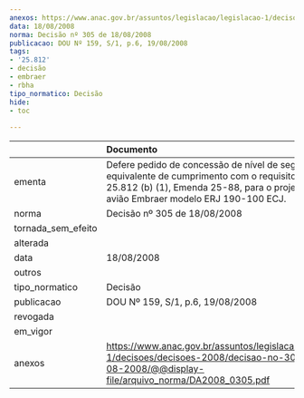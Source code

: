 ```yaml
---
anexos: https://www.anac.gov.br/assuntos/legislacao/legislacao-1/decisoes/decisoes-2008/decisao-no-305-de-18-08-2008/@@display-file/arquivo_norma/DA2008_0305.pdf
data: 18/08/2008
norma: Decisão nº 305 de 18/08/2008
publicacao: DOU Nº 159, S/1, p.6, 19/08/2008
tags:
- '25.812'
- decisão
- embraer
- rbha
tipo_normatico: Decisão
hide: 
- toc 
 
---
```


|                    | Documento                                                                                                                                                                                      |
|:-------------------|:-----------------------------------------------------------------------------------------------------------------------------------------------------------------------------------------------|
| ementa             | Defere pedido de concessão de nível de segurança equivalente de cumprimento com o requisito RBHA 25.812 (b) (1), Emenda 25-88, para o projeto de tipo do avião Embraer modelo ERJ 190-100 ECJ. |
| norma              | Decisão nº 305 de 18/08/2008                                                                                                                                                                   |
| tornada_sem_efeito |                                                                                                                                                                                                |
| alterada           |                                                                                                                                                                                                |
| data               | 18/08/2008                                                                                                                                                                                     |
| outros             |                                                                                                                                                                                                |
| tipo_normatico     | Decisão                                                                                                                                                                                        |
| publicacao         | DOU Nº 159, S/1, p.6, 19/08/2008                                                                                                                                                               |
| revogada           |                                                                                                                                                                                                |
| em_vigor           |                                                                                                                                                                                                |
| anexos             | https://www.anac.gov.br/assuntos/legislacao/legislacao-1/decisoes/decisoes-2008/decisao-no-305-de-18-08-2008/@@display-file/arquivo_norma/DA2008_0305.pdf                                      |